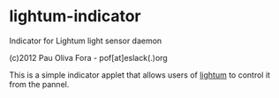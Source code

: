 lightum-indicator
=================

Indicator for Lightum light sensor daemon

(c)2012 Pau Oliva Fora - pof[at]eslack(.)org


This is a simple indicator applet that allows users of [lightum](https://github.com/poliva/lightum) to control it from the pannel.

